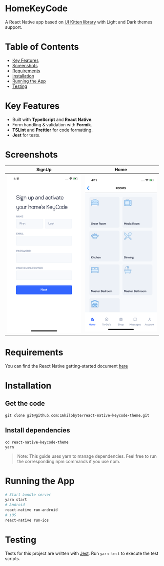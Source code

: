 # HomeKeyCode

A React Native app based on [UI Kitten library](https://github.com/akveo/react-native-ui-kitten) with Light and Dark themes support.

# Table of Contents

- [Key Features](#key-features)
- [Screenshots](#screenshots)
- [Requirements](#requirements)
- [Installation](#installation)
- [Running the App](#running-the-app)
- [Testing](#testing)

# Key Features

- Built with **TypeScript** and **React Native**.
- Form handling & validation with **Formik**.
- **TSLint** and **Prettier** for code formatting.
- **Jest** for tests.

# Screenshots

SignUp | Home
:------------: | :------------:
![SignUp](https://raw.githubusercontent.com/16kilobyte/react-native-keycode-theme/master/screenshots/Signup.png) | ![Home](https://raw.githubusercontent.com/16kilobyte/react-native-keycode-theme/master/screenshots/Home.png)

# Requirements

You can find the React Native getting-started document [here](https://facebook.github.io/react-native/docs/getting-started)

# Installation

## Get the code

```
git clone git@github.com:16kilobyte/react-native-keycode-theme.git
```

## Install dependencies

```
cd react-native-keycode-theme
yarn
```

> Note: This guide uses yarn to manage dependencies. Feel free to run the corresponding npm commands if you use npm.

# Running the App

```sh
# Start bundle server
yarn start
# Android
react-native run-android
# iOS
react-native run-ios
```

# Testing

Tests for this project are written with [Jest](https://jestjs.io/docs/en/getting-started). Run `yarn test` to execute the test scripts.
